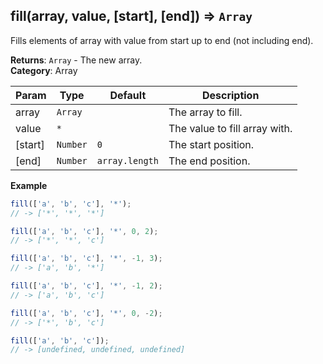 <a name="fill"></a>

## fill(array, value, [start], [end]) ⇒ <code>Array</code>
Fills elements of array with value from start up to end (not including end).

**Returns**: <code>Array</code> - The new array.  
**Category**: Array  

| Param | Type | Default | Description |
| --- | --- | --- | --- |
| array | <code>Array</code> |  | The array to fill. |
| value | <code>\*</code> |  | The value to fill array with. |
| [start] | <code>Number</code> | <code>0</code> | The start position. |
| [end] | <code>Number</code> | <code>array.length</code> | The end position. |

**Example**  
```js
fill(['a', 'b', 'c'], '*');
// -> ['*', '*', '*']

fill(['a', 'b', 'c'], '*', 0, 2);
// -> ['*', '*', 'c']

fill(['a', 'b', 'c'], '*', -1, 3);
// -> ['a', 'b', '*']

fill(['a', 'b', 'c'], '*', -1, 2);
// -> ['a', 'b', 'c']

fill(['a', 'b', 'c'], '*', 0, -2);
// -> ['*', 'b', 'c']

fill(['a', 'b', 'c']);
// -> [undefined, undefined, undefined]
```
